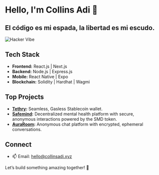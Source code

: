 # Hello, I'm Collins Adi 👋  

## El código es mi espada, la libertad es mi escudo.

![Hacker Vibe](https://media3.giphy.com/media/v1.Y2lkPTc5MGI3NjExZTI4M2kzaXBwMm5hYzN5Y2txN2MzZzF4dXNlNmpocnVnZndvZ3NzNCZlcD12MV9pbnRlcm5hbF9naWZfYnlfaWQmY3Q9Zw/FnGJfc18tDDHy/giphy.gif)

## Tech Stack  
- **Frontend:** React.js | Next.js  
- **Backend:** Node.js | Express.js  
- **Mobile:** React Native | Expo  
- **Blockchain:** Solidity | Hardhat | Wagmi  

## Top Projects 
- **[Tethry](https://tethry.xyz):** Seamless, Gasless Stablecoin wallet.  
- **[Safemind](https://safemind.app):** Decentralized mental health platform with secure, anonymous interactions powered by the SMD token.  
- **[AuraRoom](https://auraroom.xyz):** Anonymous chat platform with encrypted, ephemeral conversations. 

## Connect  
- 📫 Email: [hello@collinsadi.xyz](mailto:hello@collinsadi.xyz)  


Let’s build something amazing together! 🚀  
